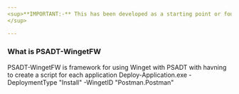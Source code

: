 ```yaml
---
<sup>**IMPORTANT:-** This has been developed as a starting point or foundation and is not necessarily considered "complete". It is being made available to allow learning, development, and knowledge-sharing amongst communities.<br>
</sup>

---
```


### What is PSADT-WingetFW

PSADT-WingetFW is framework for using Winget with PSADT with havning to create a script for each application
Deploy-Application.exe -DeploymentType "Install" -WingetID "Postman.Postman"
